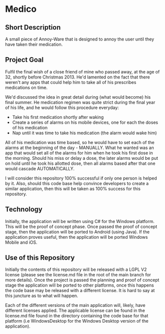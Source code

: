 Medico
======

Short Description
-----------------

A small piece of Annoy-Ware that is designed to annoy the user until they have taken their medication.

Project Goal
------------

Fulfil the final wish of a close friend of mine who passed away, at the age of 32, shortly before Christmas 2013. He'd lamented on the fact that there weren't any apps that could help him to take all of his prescribes medications on time.

We'd discussed the idea in great detail during (what would become) his final summer. He medication regimen was quite strict during the final year of his life, and he would follow this procedure everyday:

* Take his first medication shortly after waking
* Create a series of alarms on his mobile devices, one for each the doses of his medication
* Nap until it was time to take his medication (the alarm would wake him)

All of his medication was time based, so he would have to set each of the alarms at the beginning of the day - MANUALLY. What he wanted was an app that would set all of the alarms for him when he took his first dose in the morning. Should his miss or delay a dose, the later alarms would be put on hold until he took his allotted dose, then all alarms based after that one would cascade AUTOMATICALLY.

I will consider this repository 100% successful if only one person is helped by it. Also, should this code base help convince developers to create a similar application, then this will be taken as 100% success for this repository.

Technology
----------

Initially, the application will be written using C# for the Windows platform. This will be the proof of concept phase. Once passed the proof of concept stage, then the application will be ported to Android (using Java). If the application proves useful, then the application will be ported Windows Mobile and iOS.

Use of this Repository
----------------------

Initially the contents of this repository will be released with a LGPL V2 license (please see the license.md file in the root of the main branch for more details). Once the project is passed the planning and proof of concept stage the application will be ported to other platforms, once this happens the code base may be released with a different license. It is hard to say at this juncture as to what will happen.

Each of the different versions of the main application will, likely, have different licenses applied. The applicable license can be found in the license.md file found in the directory containing the code base for that platform (i.e WindowsDesktop for the Windows Desktop version of the application).